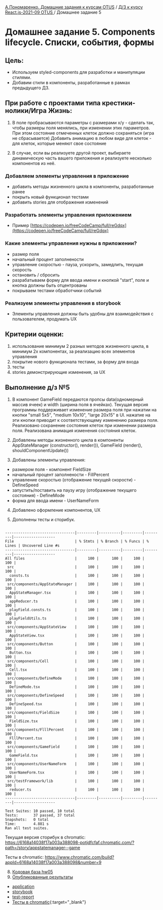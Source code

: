 [А.Пономаренко. Домашние задания к курсам OTUS](../../README.md) / [Д/З к курсу React.js-2021-09 OTUS ](../README.md) / Домашнее задание 5

# Домашнее задание 5. Components lifecycle. Списки, события, формы

## Цель:

* Используем styled-components для разработки и манипуляции стилями.
* Добавим стили в компоненты, разработанные в рамках предыдущего ДЗ.

## При работе с проектами типа крестики-нолики/Игра Жизнь:

1. В поле пробрасываются параметры с размерами x/y - сделать так, чтобы размеры поля менялись, при изменении этих параметров. При этом состояние отмеченных клеток должно сохраняться (игра не сбрасывается)
    Добавить анимацию в любом виде для клеток - для клеток, которые меняют свое состояние

2. В случае, если вы реализуете другой проект, выбираете динамическую часть вашего приложения и реализуете несколько компонентов из неё.

### Добавляем элементы управления в приложение

* добавить методы жизненного цикла в компоненты, разработанные ранее
* покрыть новый функционал тестами
* добавить stories для отображения изменений

### Разработать элементы управления приложением
* Пример [https://codepen.io/freeCodeCamp/full/reGdqx](https://codepen.io/freeCodeCamp/full/reGdqx)

### Какие элементы управления нужны в приложении?

* размер поля
* начальный процент заполнености
* управление скоростью - пауза, ускорить, замедлить, текущая скорость
* остановить / сбросить
* разрабатываем форму для ввода имени и кнопкой "start", поле и кнопка должны быть отцентрованы
* покрываем тестами обработчики событий

### Реализуем элементы управления в storybook
* Элементы управления должны быть удобны для взаимодействия с пользователем, продумать UX

## Критерии оценки:

1. использование минимум 2 разных методов жизненного цикла, в минимум 2х компонентах, за реализацию всех элементов управления
2. покрытие нового функционала тестами, за форму для входа
3. тесты
4. stories демонстрирующие изменения, за UX



## Выполнение д/з №5
1. В компонент GameField передаются пропсы data(одномерный массив ячеек) и width (ширина поля в ячейках). Текущая версия программы поддерживает изменение размера поля при нажатии на кнопки "small 5x5", "medium 10x10", "large 20x15" в UI. нажатие на эти кнопки приводит к соответствующему изменению размера поля.
Реализовано сохранение состояния клеток при изменении размера поля.
Реализована анимация изменения состояния клеток.

2. Добавлены методы жизненного цикла в компоненты AppStateManager (constructor(), render()), GameField (render(), shouldComponentUpdate())

3. Добавлены элементы управления: 
* размером поля - компонент FieldSize
* начальный процент заполнености - FillPercent
* управление скоростью (отображение текущей скорости) - DefineSpeed
* запустить/поставить на паузу игру (отображение текущего состояния) - DefineMode
* форма для ввода имени - UserNameForm

4. Добавлено оформление компонентов, UX

5. Дополнены тесты и сторибук.


```

--------------------------------|---------|----------|---------|---------|-------------------
File                            | % Stmts | % Branch | % Funcs | % Lines | Uncovered Line #s 
--------------------------------|---------|----------|---------|---------|-------------------
All files                       |     100 |      100 |     100 |     100 |                   
 src                            |     100 |      100 |     100 |     100 |                   
  consts.ts                     |     100 |      100 |     100 |     100 |                   
 src/components/AppStateManager |     100 |      100 |     100 |     100 |                   
  AppStateManager.tsx           |     100 |      100 |     100 |     100 |                   
  appReducer.ts                 |     100 |      100 |     100 |     100 |                   
  playField.consts.ts           |     100 |      100 |     100 |     100 |                   
  playFieldUtils.ts             |     100 |      100 |     100 |     100 |                   
 src/components/AppStateView    |     100 |      100 |     100 |     100 |                   
  AppStateView.tsx              |     100 |      100 |     100 |     100 |                   
 src/components/Button          |     100 |      100 |     100 |     100 |                   
  Button.tsx                    |     100 |      100 |     100 |     100 |                   
 src/components/Cell            |     100 |      100 |     100 |     100 |                   
  Cell.tsx                      |     100 |      100 |     100 |     100 |                   
 src/components/DefineMode      |     100 |      100 |     100 |     100 |                   
  DefineMode.tsx                |     100 |      100 |     100 |     100 |                   
 src/components/DefineSpeed     |     100 |      100 |     100 |     100 |                   
  DefineSpeed.tsx               |     100 |      100 |     100 |     100 |                   
 src/components/FieldSize       |     100 |      100 |     100 |     100 |                   
  FieldSize.tsx                 |     100 |      100 |     100 |     100 |                   
 src/components/FlllPercent     |     100 |      100 |     100 |     100 |                   
  FlllPercent.tsx               |     100 |      100 |     100 |     100 |                   
 src/components/GameField       |     100 |      100 |     100 |     100 |                   
  GameField.tsx                 |     100 |      100 |     100 |     100 |                   
 src/components/UserNameForm    |     100 |      100 |     100 |     100 |                   
  UserNameForm.tsx              |     100 |      100 |     100 |     100 |                   
 src/testFramework/lib          |     100 |      100 |     100 |     100 |                   
  reducer.ts                    |     100 |      100 |     100 |     100 |                   
--------------------------------|---------|----------|---------|---------|-------------------

Test Suites: 10 passed, 10 total
Tests:       37 passed, 37 total
Snapshots:   0 total
Time:        4.881 s
Ran all test suites.

```


Текущая версия сторибук в chromatic:
https://6168a14038f17a003a388098-potjdfcfaf.chromatic.com/?path=/story/appstatemanager--game

Тесты в chromatic:
https://www.chromatic.com/build?appId=6168a14038f17a003a388098&number=9



8. [Кодовая база hw05](https://github.com/alexanderpono/ponomarenko-alex-otus/tree/react-hw5)
9. [Опубликованные результаты](https://alexanderpono.github.io/ponomarenko-alex-otus/react-2021-09/hw05)
* [application](./application)
* [storybook](./storybook)
* [test-report](./test-report/testResult.html)
* [Тесты в chromatic](https://www.chromatic.com/builds?appId=6168a14038f17a003a388098){:target="_blank"}